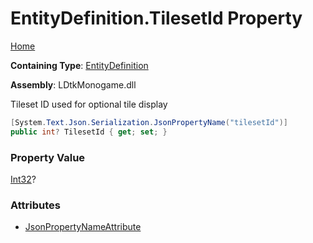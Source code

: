 # EntityDefinition\.TilesetId Property

[Home](../../../README.md)

**Containing Type**: [EntityDefinition](../README.md)

**Assembly**: LDtkMonogame\.dll

  
Tileset ID used for optional tile display

```csharp
[System.Text.Json.Serialization.JsonPropertyName("tilesetId")]
public int? TilesetId { get; set; }
```

### Property Value

[Int32](https://docs.microsoft.com/en-us/dotnet/api/system.int32)?

### Attributes

* [JsonPropertyNameAttribute](https://docs.microsoft.com/en-us/dotnet/api/system.text.json.serialization.jsonpropertynameattribute)

